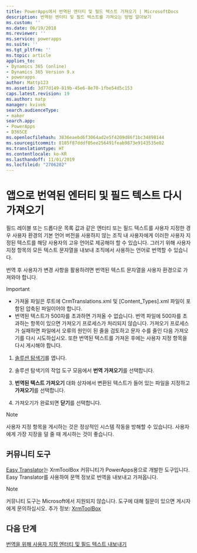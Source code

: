 ```yaml
---
title: PowerApps에서 번역된 엔터티 및 필드 텍스트 가져오기 | MicrosoftDocs
description: 번역된 엔터티 및 필드 텍스트를 가져오는 방법 알아보기
ms.custom: ''
ms.date: 06/19/2018
ms.reviewer: ''
ms.service: powerapps
ms.suite: ''
ms.tgt_pltfrm: ''
ms.topic: article
applies_to:
- Dynamics 365 (online)
- Dynamics 365 Version 9.x
- powerapps
author: Mattp123
ms.assetid: 3d77d149-819b-45e6-8e70-1fbe54d5c153
caps.latest.revision: 19
ms.author: matp
manager: kvivek
search.audienceType:
- maker
search.app:
- PowerApps
- D365CE
ms.openlocfilehash: 3836eaebd6f3064ad2e5f4209d86f1bc34898144
ms.sourcegitcommit: 8185f87dddf05ee256491feab9873e9143535e02
ms.translationtype: HT
ms.contentlocale: ko-KR
ms.lasthandoff: 11/01/2019
ms.locfileid: "2706202"
---
```

# <a name="import-translated-entity-and-field-text-back-into-an-app"></a>앱으로 번역된 엔터티 및 필드 텍스트 다시 가져오기

필드 레이블 또는 드롭다운 목록 값과 같은 엔터티 또는 필드 텍스트를 사용자 지정한 경우 사용자 환경의 기본 언어 버전을 사용하지 않는 조직 내 사용자에게 이러한 사용자 지정된 텍스트를 해당 사용자의 고유 언어로 제공해야 할 수 있습니다. 그러기 위해 사용자 지정 항목의 모든 텍스트 문자열을 내보내 조직에서 사용하는 언어로 번역할 수 있습니다.  
  
 번역 후 사용자가 변경 사항을 활용하려면 번역된 텍스트 문자열을 사용자 환경으로 가져와야 합니다.  
  
> [!IMPORTANT]
> - 가져올 파일은 루트에 CrmTranslations.xml 및 [Content_Types].xml 파일이 포함된 압축된 파일이어야 합니다.  
> - 번역된 텍스트가 500자를 초과하면 가져올 수 없습니다. 번역 파일에 500자를 초과하는 항목이 있으면 가져오기 프로세스가 처리되지 않습니다. 가져오기 프로세스가 실패하면 파일에서 오류의 원인이 된 줄을 검토하고 문자 수를 줄인 다음 가져오기를 다시 시도하십시오. 또한 번역된 텍스트를 가져온 후에는 사용자 지정 항목을 다시 게시해야 합니다.  
  
1. [솔루션 탐색기](../model-driven-apps/advanced-navigation.md#solution-explorer)를 엽니다.  
  
2. 솔루션 탐색기의 작업 도구 모음에서 **번역 가져오기**를 선택합니다.  
3.  **번역된 텍스트 가져오기** 대화 상자에서 변환된 텍스트가 들어 있는 파일을 지정하고 **가져오기**를 선택합니다.  
  
4.  가져오기가 완료되면 **닫기**를 선택합니다.  
  
> [!NOTE]
>  사용자 지정 항목을 게시하는 것은 정상적인 시스템 작동을 방해할 수 있습니다. 사용자에게 가장 지장을 덜 줄 때 게시하는 것이 좋습니다.  

## <a name="community-tools"></a>커뮤니티 도구

[Easy Translator](https://www.xrmtoolbox.com/plugins/MsCrmTools.Translator/)는 XrmToolBox 커뮤니티가 PowerApps용으로 개발한 도구입니다. Easy Translator를 사용하여 문맥 정보로 번역을 내보내고 가져옵니다. 

> [!NOTE]
> 커뮤니티 도구는 Microsoft에서 지원되지 않습니다. 도구에 대해 질문이 있으면 게시자에게 문의하십시오. 추가 정보: [XrmToolBox](https://www.xrmtoolbox.com)

## <a name="next-steps"></a>다음 단계  
 [번역을 위해 사용자 지정 엔터티 및 필드 텍스트 내보내기](export-customized-entity-field-text-translation.md)
